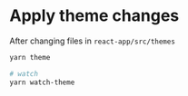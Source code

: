 # Apply theme changes

After changing files in `react-app/src/themes`

```bash
yarn theme

# watch
yarn watch-theme
```

